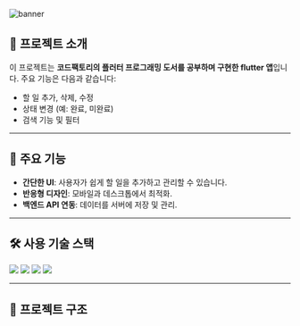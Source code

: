 ![banner](https://capsule-render.vercel.app/api?type=waving&color=0:fd947f,100:fa72e2&height=220&text=My%20Flutter%20Project&fontSize=50&fontColor=fff)

## 📌 프로젝트 소개
이 프로젝트는 **코드팩토리의 플러터 프로그래밍 도서를 공부하며 구현한 flutter 앱**입니다. 주요 기능은 다음과 같습니다:
- 할 일 추가, 삭제, 수정
- 상태 변경 (예: 완료, 미완료)
- 검색 기능 및 필터

---

## 🚀 주요 기능
- **간단한 UI**: 사용자가 쉽게 할 일을 추가하고 관리할 수 있습니다.
- **반응형 디자인**: 모바일과 데스크톱에서 최적화.
- **백엔드 API 연동**: 데이터를 서버에 저장 및 관리.

---

## 🛠 사용 기술 스택
<span>
<img src="https://img.shields.io/badge/JavaScript-323330?style=flat&logo=javascript&logoColor=F7DF1E"/>
<img src="https://img.shields.io/badge/React-61DAFB?style=flat&logo=react&logoColor=white"/>
<img src="https://img.shields.io/badge/Node.js-339933?style=flat&logo=nodedotjs&logoColor=white"/>
<img src="https://img.shields.io/badge/MySQL-4479A1?style=flat&logo=mysql&logoColor=white"/>
</span>

---

## 📂 프로젝트 구조
